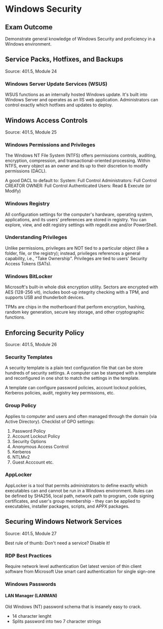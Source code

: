 # Windows Security

## Exam Outcome

Demonstrate general knowledge of Windows Security and proficiency in a Windows environment.

## Service Packs, Hotfixes, and Backups

Source:  401.5, Module 24

### Windows Server Update Services (WSUS)

WSUS functions as an internally hosted Windows update.  It's built into Windows Server and operates as an IIS web application.  Administrators can control exactly which hotfixes and updates to deploy.

## Windows Access Controls

Source:  401.5, Module 25

### Windows Permissions and Privileges

The Windows NT File System (NTFS) offers permissions controls, auditing, encryption, compression, and transactional-oriented processing.  Within NTFS, every object as an owner and its up to their discretion to modify permissions (DACL).

A good DACL to default to:
System: Full Control
Administrators: Full Control
CREATOR OWNER: Full Control
Authenticated Users: Read & Execute (or Modify)

### Windows Registry

All configuration settings for the computer's hardware, operating system, applications, and its users' preferences are stored in registry.  You can explore, view, and edit registry settings with regedit.exe and/or PowerShell.

### Understanding Privileges

Unlike permissions, privileges are NOT tied to a particular object (like a folder, file, or the registry); instead, privileges references a general capability, i.e., "Take Ownership". Privileges are tied to users' Security Access Tokens (SATs).

### Windows BitLocker

Microsoft's built-in whole disk encryption utility.  Sectors are encrypted with AES (128-256 vit), includes boot-up integrity checking with a TPM, and supports USB and thunderbolt devices.

TPMs are chips in the motherboard that perform encryption, hashing, random key generation, secure key storage, and other cryptographic functions.

## Enforcing Security Policy

Source:  401.5, Module 26

### Security Templates

A security template is a plain text configuration file that can be store hundreds of security settings.  A computer can be stamped with a template and reconfigured in one shot to match the settings in the template.

A template can configure password policies, account lockout policies, Kerberos policies, audit, registry key permissions, etc.

### Group Policy

Applies to computer and users and often managed through the domain (via Active Directory).
Checklist of GPO settings:

1. Password Policy
2. Account Lockout Policy
3. Security Options
4. Anonymous Access Control
5. Kerberos
6. NTLMv2
7. Guest Acccount
etc.

### AppLocker

AppLocker is a tool that permits administrators to define exactly which executables can and cannot be run in a Windows environment. Rules can be defined by SHA256, local path, network path to program, code signing certificates, and user's group membership - they can be applied to executables, installer packages, scripts, and APPX packages.

## Securing Windows Network Services

Source:  401.5, Module 27

Best rule of thumb:  Don't need a service?  Disable it!

### RDP Best Practices

Require network level authentication
Get latest version of thin client software from Microsoft
Use smart card authentication for single sign-one


### Windows Passwords

#### LAN Manager (LANMAN)

Old Windows (NT) password schema that is insanely easy to crack.

- 14 character lenght
- Splits password into two 7 character strings